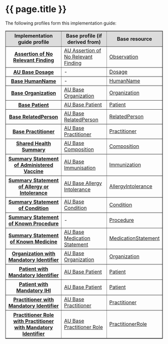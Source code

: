 # {{ page.title }}
The following profiles form this implementation guide:

<table border="1">
  <tr bgcolor="#DCDCDC">
    <th>Implementation guide profile</th>
    <th>Base profile (if derived from) </th>
    <th>Base resource</th>
  </tr>
 
 <tr>
   <th><a href="StructureDefinition-observation-norelevantfinding-1.html">Assertion of No Relevant Finding</a></th>
    <td><a href="https://build.fhir.org/ig/hl7au/au-fhir-base/StructureDefinition-au-norelevantfinding.html">AU Assertion of No Relevant Finding</a></td>
    <td><a href="http://hl7.org/fhir/STU3/observation.html">Observation</a></td>
  </tr>
 <tr>
   <th><a href="http://build.fhir.org/ig/hl7au/au-fhir-base/StructureDefinition-au-dosage.html">AU Base Dosage</a></th>
    <td>-</td>
    <td><a href="http://hl7.org/fhir/STU3/datatypes.html#Dosage">Dosage</a></td>
  </tr>
    <tr>
   <th><a href="StructureDefinition-humanname-dh-base-1.html">Base HumanName</a></th>
    <td>-</td>
    <td><a href="http://hl7.org/fhir/STU3/datatypes.html#HumanName">HumanName</a></td>
  </tr>
  <tr>
   <th><a href="StructureDefinition-organization-dh-base-1.html">Base Organization</a></th>
    <td><a href="https://build.fhir.org/ig/hl7au/au-fhir-base/StructureDefinition-au-organisation.html">AU Base Organization</a></td>
    <td><a href="http://hl7.org/fhir/STU3/organization.html">Organization</a></td>
  </tr>
  <tr>
   <th><a href="StructureDefinition-patient-dh-base-1.html">Base Patient</a></th>
    <td><a href="https://build.fhir.org/ig/hl7au/au-fhir-base/StructureDefinition-au-patient.html">AU Base Patient</a></td>
    <td><a href="http://hl7.org/fhir/STU3/patient.html">Patient</a></td>
  </tr>
   <tr>
   <th><a href="StructureDefinition-relatedperson-dh-base-1.html">Base RelatedPerson</a></th>
    <td><a href="https://build.fhir.org/ig/hl7au/au-fhir-base/StructureDefinition-au-relatedperson.html">AU Base RelatedPerson</a></td>
    <td><a href="http://hl7.org/fhir/STU3/relatedperson.html">RelatedPerson </a></td>
  </tr> 
  <tr>
   <th><a href="StructureDefinition-practitioner-dh-base-1.html">Base Practitioner</a></th>
    <td><a href="https://build.fhir.org/ig/hl7au/au-fhir-base//StructureDefinition-au-practitioner.html">AU Base Practitioner</a></td>
    <td><a href="http://hl7.org/fhir/STU3/practitioner.html">Practitioner </a></td>
  </tr> 
   <tr>
   <th><a href="StructureDefinition-composition-shs-1.html">Shared Health Summary</a></th>
    <td><a href="https://build.fhir.org/ig/hl7au/au-fhir-base/StructureDefinition-au-composition.html">AU Base Composition</a></td>
    <td><a href="http://hl7.org/fhir/STU3/composition.html">Composition</a></td>
  </tr>  
    <tr>
   <th><a href="StructureDefinition-immunization-summary-administration-1.html">Summary Statement of Administered Vaccine</a></th>
    <td><a href="https://build.fhir.org/ig/hl7au/au-fhir-base/StructureDefinition-au-immunisation.html">AU Base Immunisation</a></td>
    <td><a href="http://hl7.org/fhir/STU3/immunization.html">Immunization</a></td>
  </tr> 
  <tr>
   <th><a href="StructureDefinition-allergyintolerance-summary-1.html">Summary Statement of Allergy or Intolerance</a></th>
    <td><a href="http://build.fhir.org/ig/hl7au/au-fhir-base/StructureDefinition-au-allergyintolerance.html">AU Base Allergy Intolerance</a></td>
    <td><a href="http://hl7.org/fhir/STU3/allergyintolerance.html">AllergyIntolerance </a></td>
  </tr>
  <tr>
   <th><a href="StructureDefinition-condition-summary-1.html">Summary Statement of Condition</a></th>
    <td><a href="http://build.fhir.org/ig/hl7au/au-fhir-base/StructureDefinition-au-condition.html">AU Base Condition</a></td>
    <td><a href="http://hl7.org/fhir/STU3/condition.html">Condition</a></td>
  </tr>
    <tr>
   <th><a href="StructureDefinition-procedure-summary-1.html">Summary Statement of Known Procedure</a></th>
    <td>- </td>
    <td><a href="http://hl7.org/fhir/STU3/procedure.html">Procedure</a></td>
  </tr> 
   <tr>
   <th><a href="StructureDefinition-medicationstatement-summary-1.html">Summary Statement of Known Medicine</a></th>
    <td><a href="https://build.fhir.org/ig/hl7au/au-fhir-base//StructureDefinition-au-medicationstatement.html">AU Base Medication Statement</a></td>
    <td><a href="http://hl7.org/fhir/STU3/medicationstatement.html">MedicationStatement</a></td>
  </tr>

<tr>
   <th><a href="StructureDefinition-organization-ident-1.html">Organization with Mandatory Identifier</a></th>
    <td><a href="https://build.fhir.org/ig/hl7au/au-fhir-base/StructureDefinition-au-organisation.html">AU Base Organization</a></td>
    <td><a href="http://hl7.org/fhir/STU3/organization.html">Organization</a></td>
  </tr>

  <tr>
   <th><a href="StructureDefinition-patient-ident-1.html">Patient with Mandatory Identifier</a></th>
    <td><a href="https://build.fhir.org/ig/hl7au/au-fhir-base/StructureDefinition-au-patient.html">AU Base Patient</a></td>
    <td><a href="http://hl7.org/fhir/STU3/patient.html">Patient</a></td>
  </tr>  
  <tr>
   <th><a href="StructureDefinition-patient-ihi-1.html">Patient with Mandatory IHI</a></th>
    <td><a href="http://build.fhir.org/ig/hl7au/au-fhir-base/StructureDefinition-au-patient.html">AU Base Patient</a></td>
    <td><a href="http://hl7.org/fhir/STU3/patient.html">Patient</a></td>
  </tr> 

  <tr>
   <th><a href="StructureDefinition-practitioner-ident-1.html">Practitioner with Mandatory Identifier</a></th>
    <td><a href="https://build.fhir.org/ig/hl7au/au-fhir-base//StructureDefinition-au-practitioner.html">AU Base Practitioner</a></td>
    <td><a href="http://hl7.org/fhir/STU3/practitioner.html">Practitioner </a></td>
  </tr>   
  <tr>
   <th><a href="StructureDefinition-practitionerrole-withpractitionerident-1.html">Practitioner Role with Practitioner with Mandatory Identifier</a></th>
    <td><a href="https://build.fhir.org/ig/hl7au/au-fhir-base//StructureDefinition-au-practitionerrole.html">AU Base Practitioner Role</a></td>
    <td><a href="http://hl7.org/fhir/STU3/practitionerrole.html">PractitionerRole </a></td>
  </tr> 
</table>



